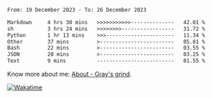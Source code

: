 <!--START_SECTION:waka-->

```txt
From: 19 December 2023 - To: 26 December 2023

Markdown     4 hrs 30 mins   >>>>>>>>>>>--------------   42.01 %
sh           3 hrs 24 mins   >>>>>>>>-----------------   31.72 %
Python       1 hr 13 mins    >>>----------------------   11.34 %
Other        37 mins         >------------------------   05.81 %
Bash         22 mins         >------------------------   03.55 %
JSON         20 mins         >------------------------   03.25 %
Text         9 mins          -------------------------   01.55 %
```

<!--END_SECTION:waka-->

<!-- [![grayxu's github stats](https://github-readme-stats.vercel.app/api?username=grayxu&count_private=true&show_icons=true)](https://github.com/grayxu) -->

Know more about me: [About - Gray's grind](https://www.grayxu.cn/).
<p align="left">
  <a href="https://wakatime.com/@grayxu" target="_blank">
    <img alt="Wakatime" src="https://wakatime.com/badge/user/c69eb31e-43a1-463f-8968-c3449e386f57.svg"/>
  </a>
</p>

